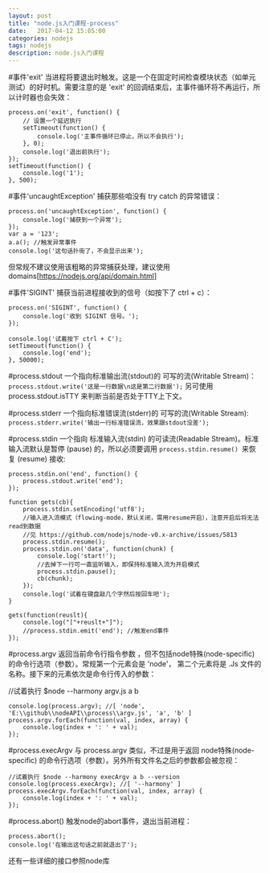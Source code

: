 ```yaml
---
layout: post
title: "node.js入门课程-process"
date:   2017-04-12 15:05:00
categories: nodejs
tags: nodejs
description: node.js入门课程
---
```


#事件'exit'
当进程将要退出时触发。这是一个在固定时间检查模块状态（如单元测试）的好时机。需要注意的是 'exit' 的回调结束后，主事件循环将不再运行，所以计时器也会失效：
```
process.on('exit', function() {
    // 设置一个延迟执行
    setTimeout(function() {
        console.log('主事件循环已停止，所以不会执行');
    }, 0);
    console.log('退出前执行');
});
setTimeout(function() {
    console.log('1');
}, 500);
```
#事件'uncaughtException'
捕获那些咱没有 try catch 的异常错误：
```
process.on('uncaughtException', function() {
    console.log('捕获到一个异常');
});
var a = '123';
a.a(); //触发异常事件
console.log('这句话扑街了，不会显示出来');
```
但常规不建议使用该粗略的异常捕获处理，建议使用 domains[https://nodejs.org/api/domain.html]

#事件'SIGINT'
捕获当前进程接收到的信号（如按下了 ctrl + c）：
```
process.on('SIGINT', function() {
    console.log('收到 SIGINT 信号。');
});

console.log('试着按下 ctrl + C');
setTimeout(function() {
    console.log('end');
}, 50000);
```
#process.stdout
一个指向标准输出流(stdout)的 可写的流(Writable Stream)：
```process.stdout.write('这是一行数据\n这是第二行数据');```
另可使用 process.stdout.isTTY 来判断当前是否处于TTY上下文。

#process.stderr
一个指向标准错误流(stderr)的 可写的流(Writable Stream):
```process.stderr.write('输出一行标准错误流，效果跟stdout没差');```

#process.stdin
一个指向 标准输入流(stdin) 的可读流(Readable Stream)。标准输入流默认是暂停 (pause) 的，所以必须要调用 ```process.stdin.resume() ```来恢复 (resume) 接收:
```
process.stdin.on('end', function() {
    process.stdout.write('end');
});

function gets(cb){
    process.stdin.setEncoding('utf8');
    //输入进入流模式（flowing-mode，默认关闭，需用resume开启），注意开启后将无法read到数据
    //见 https://github.com/nodejs/node-v0.x-archive/issues/5813
    process.stdin.resume();
    process.stdin.on('data', function(chunk) {
        console.log('start!');
        //去掉下一行可一直监听输入，即保持标准输入流为开启模式
        process.stdin.pause();
        cb(chunk);
    });
    console.log('试着在键盘敲几个字然后按回车吧');
}

gets(function(reuslt){
    console.log("["+reuslt+"]");
    //process.stdin.emit('end'); //触发end事件
});
```
#process.argv
返回当前命令行指令参数 ，但不包括node特殊(node-specific) 的命令行选项（参数）。常规第一个元素会是 'node'， 第二个元素将是 .Js 文件的名称。接下来的元素依次是命令行传入的参数：

//试着执行 $node --harmony argv.js a b
```
console.log(process.argv); //[ 'node', 'E:\\github\\nodeAPI\\process\\argv.js', 'a', 'b' ]
process.argv.forEach(function(val, index, array) {
    console.log(index + ': ' + val);
});
```
#process.execArgv
与 process.argv 类似，不过是用于返回 node特殊(node-specific) 的命令行选项（参数）。另外所有文件名之后的参数都会被忽视：
```
//试着执行 $node --harmony execArgv a b --version
console.log(process.execArgv); //[ '--harmony' ]
process.execArgv.forEach(function(val, index, array) {
    console.log(index + ': ' + val);
});
```

#process.abort()
触发node的abort事件，退出当前进程：
```
process.abort();
console.log('在输出这句话之前就退出了');
```
还有一些详细的接口参照node库


